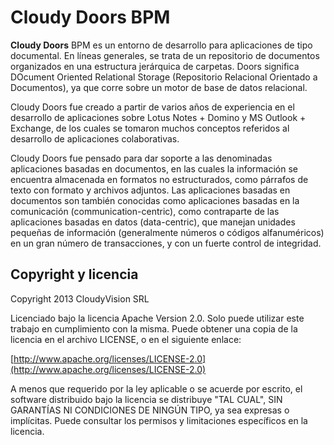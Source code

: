 Cloudy Doors BPM
=====

**Cloudy Doors** BPM es un entorno de desarrollo para aplicaciones de tipo documental. 
En líneas generales, se trata de un repositorio de documentos organizados en una 
estructura jerárquica de carpetas. Doors significa DOcument Oriented Relational 
Storage (Repositorio Relacional Orientado a Documentos), ya que corre sobre un 
motor de base de datos relacional.

Cloudy Doors fue creado a partir de varios años de experiencia en el desarrollo de 
aplicaciones sobre Lotus Notes + Domino y MS Outlook + Exchange, de los cuales se 
tomaron muchos conceptos referidos al desarrollo de aplicaciones colaborativas.

Cloudy Doors fue pensado para dar soporte a las denominadas aplicaciones basadas 
en documentos, en las cuales la información se encuentra almacenada en formatos 
no estructurados, como párrafos de texto con formato y archivos adjuntos. 
Las aplicaciones basadas en documentos son también conocidas como aplicaciones 
basadas en la comunicación (communication-centric), como contraparte de las 
aplicaciones basadas en datos (data-centric), que manejan unidades pequeñas de 
información (generalmente números o códigos alfanuméricos) en un gran número de 
transacciones, y con un fuerte control de integridad.


## Copyright y licencia

Copyright 2013 CloudyVision SRL

Licenciado bajo la licencia Apache Version 2.0. Solo puede utilizar este trabajo en cumplimiento con la misma.
Puede obtener una copia de la licencia en el archivo LICENSE, o en el siguiente enlace:

  [http://www.apache.org/licenses/LICENSE-2.0](http://www.apache.org/licenses/LICENSE-2.0)

A menos que requerido por la ley aplicable o se acuerde por escrito, el software
distribuido bajo la licencia se distribuye "TAL CUAL",
SIN GARANTÍAS NI CONDICIONES DE NINGÚN TIPO, ya sea expresas o implícitas.
Puede consultar los permisos y limitaciones específicos en la licencia.
